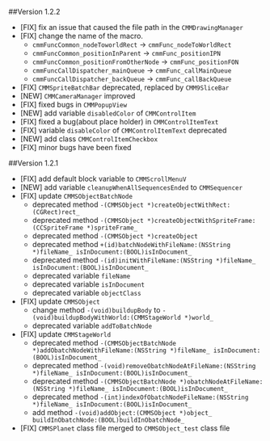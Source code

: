 ##Version 1.2.2
* [FIX] fix an issue that caused the file path in the `CMMDrawingManager`
* [FIX] change the name of the macro.
	* `cmmFuncCommon_nodeToworldRect` -> `cmmFunc_nodeToWorldRect`
	* `cmmFuncCommon_positionInParent` -> `cmmFunc_positionIPN`
	* `cmmFuncCommon_positionFromOtherNode` -> `cmmFunc_positionFON`
	* `cmmFuncCallDispatcher_mainQueue` -> `cmmFunc_callMainQueue`
	* `cmmFuncCallDispatcher_backQueue` -> `cmmFunc_callBackQueue`
* [FIX] `CMMSpriteBatchBar` deprecated, replaced by `CMM9SliceBar`
* [NEW] `CMMCameraManager` improved
* [FIX] fixed bugs in `CMMPopupView`
* [NEW] add variable `disabledColor` of `CMMControlItem`
* [FIX] fixed a bug(about place holder) in `CMMControlItemText`
* [FIX] variable `disableColor` of `CMMControlItemText` deprecated
* [NEW] add class `CMMControlItemCheckbox`
* [FIX] minor bugs have been fixed

##Version 1.2.1
* [FIX] add default block variable to `CMMScrollMenuV`
* [NEW] add variable `cleanupWhenAllSequencesEnded` to `CMMSequencer`
* [FIX] update `CMMSObjectBatchNode`
	* deprecated method `-(CMMSObject *)createObjectWithRect:(CGRect)rect_`
	* deprecated method `-(CMMSObject *)createObjectWithSpriteFrame:(CCSpriteFrame *)spriteFrame_`
	* deprecated method `-(CMMSObject *)createObject`
	* deprecated method `+(id)batchNodeWithFileName:(NSString *)fileName_ isInDocument:(BOOL)isInDocument_`
	* deprecated method `-(id)initWithFileName:(NSString *)fileName_ isInDocument:(BOOL)isInDocument_`
	* deprecated variable `fileName`
	* deprecated variable `isInDocument`
	* deprecated variable `objectClass`
* [FIX] update `CMMSObject`
	* change method `-(void)buildupBody` to `-(void)buildupBodyWithWorld:(CMMStageWorld *)world_`
	* deprecated variable `addToBatchNode`
* [FIX] update `CMMStageWorld`
	* deprecated method `-(CMMSObjectBatchNode *)addObatchNodeWithFileName:(NSString *)fileName_ isInDocument:(BOOL)isInDocument_`
	* deprecated method `-(void)removeObatchNodeAtFileName:(NSString *)fileName_ isInDocument:(BOOL)isInDocument_`
	* deprecated method `-(CMMSObjectBatchNode *)obatchNodeAtFileName:(NSString *)fileName_ isInDocument:(BOOL)isInDocument_`
	* deprecated method `-(int)indexOfObatchNodeFileName:(NSString *)fileName_ isInDocument:(BOOL)isInDocument_`
	* add method `-(void)addObject:(CMMSObject *)object_ buildInObatchNode:(BOOL)buildInObatchNode_`
* [FIX] `CMMSPlanet` class file merged to `CMMSObject_test` class file